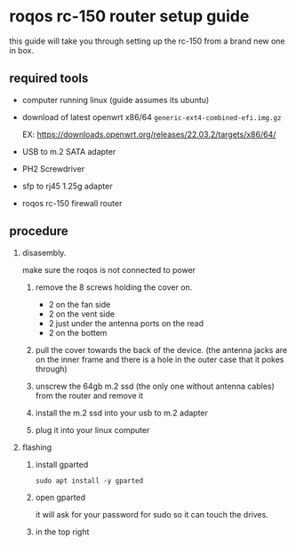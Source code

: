 # roqos rc-150 router setup guide

this guide will take you through setting up the rc-150 from a brand new one in box.

## required tools

* computer running linux (guide assumes its ubuntu)

* download of latest openwrt x86/64 `generic-ext4-combined-efi.img.gz`

    EX: https://downloads.openwrt.org/releases/22.03.2/targets/x86/64/

* USB to m.2 SATA adapter

* PH2 Screwdriver

* sfp to rj45 1.25g adapter

* roqos rc-150 firewall router


## procedure

1. disasembly.

    make sure the roqos is not connected to power

    1. remove the 8 screws holding the cover on.
        * 2 on the fan side
        * 2 on the vent side
        * 2 just under the antenna ports on the read
        * 2 on the bottem

    1. pull the cover towards the back of the device. (the antenna jacks are on the inner frame and there is a hole in the outer case that it pokes through)

    1. unscrew the 64gb m.2 ssd (the only one without antenna cables) from the router and remove it

    1. install the m.2 ssd into your usb to m.2 adapter

    1. plug it into your linux computer

1. flashing

    1. install gparted 
    
        `sudo apt install -y gparted`

    1. open gparted

        it will ask for your password for sudo so it can touch the drives.

    1. in the top right 